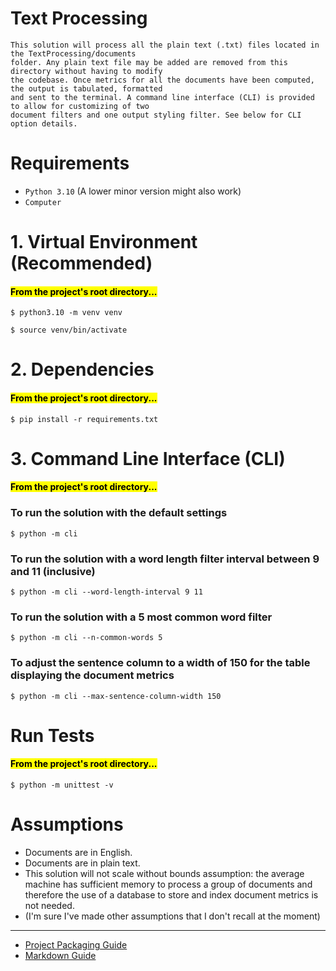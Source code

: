 # Text Processing
    This solution will process all the plain text (.txt) files located in the TextProcessing/documents
    folder. Any plain text file may be added are removed from this directory without having to modify 
    the codebase. Once metrics for all the documents have been computed, the output is tabulated, formatted 
    and sent to the terminal. A command line interface (CLI) is provided to allow for customizing of two 
    document filters and one output styling filter. See below for CLI option details.

# Requirements
- `Python 3.10` (A lower minor version might also work)
- `Computer`

# 1. Virtual Environment (Recommended)
#### <mark>From the project's root directory...</mark>
    $ python3.10 -m venv venv

    $ source venv/bin/activate

# 2. Dependencies
#### <mark>From the project's root directory...</mark>
    $ pip install -r requirements.txt

# 3. Command Line Interface (CLI)
#### <mark>From the project's root directory...</mark>
### To run the solution with the default settings
    $ python -m cli
### To run the solution with a word length filter interval between 9 and 11 (inclusive)
    $ python -m cli --word-length-interval 9 11
### To run the solution with a 5 most common word filter
    $ python -m cli --n-common-words 5
### To adjust the sentence column to a width of 150 for the table displaying the document metrics
    $ python -m cli --max-sentence-column-width 150

# Run Tests
#### <mark>From the project's root directory...</mark>
    $ python -m unittest -v

# Assumptions
- Documents are in English.
- Documents are in plain text.
- This solution will not scale without bounds assumption: the average machine has sufficient memory to process a group of documents and therefore the use of a database to store and index document metrics is not needed.
- (I'm sure I've made other assumptions that I don't recall at the moment)

***

* [Project Packaging Guide](https://packaging.python.org/en/latest/tutorials/packaging-projects/)
* [Markdown Guide](https://www.markdownguide.org)
